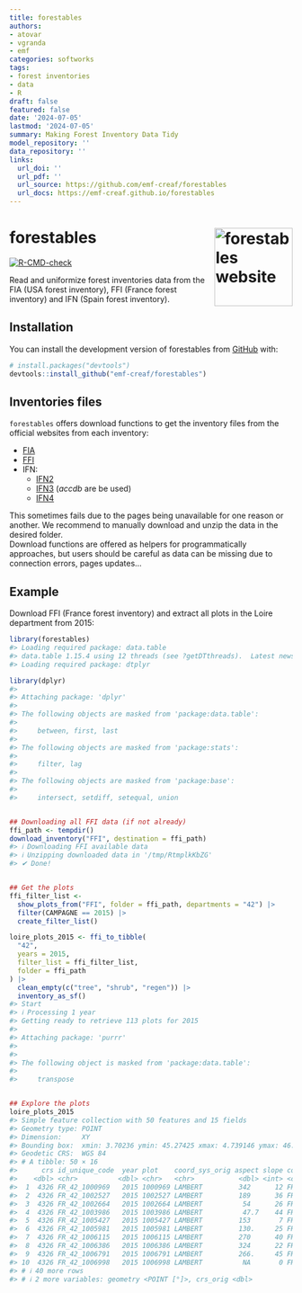 ```yaml
---
title: forestables
authors:
- atovar
- vgranda
- emf
categories: softworks
tags:
- forest inventories
- data
- R
draft: false
featured: false
date: '2024-07-05'
lastmod: '2024-07-05'
summary: Making Forest Inventory Data Tidy
model_repository: ''
data_repository: ''
links:
  url_doi: ''
  url_pdf: ''
  url_source: https://github.com/emf-creaf/forestables
  url_docs: https://emf-creaf.github.io/forestables
---
```

# forestables <a href="https://emf-creaf.github.io/forestables/"><img src="man/figures/logo.png" align="right" height="139" alt="forestables website" /></a>

[![R-CMD-check](https://github.com/emf-creaf/forestables/actions/workflows/R-CMD-check_main.yaml/badge.svg)](https://github.com/emf-creaf/forestables/actions/workflows/R-CMD-check_main.yaml)

Read and uniformize forest inventories data from the FIA (USA forest
inventory), FFI (France forest inventory) and IFN (Spain forest
inventory).

## Installation

You can install the development version of forestables from
[GitHub](https://github.com/emf-creaf/forestables) with:

``` r
# install.packages("devtools")
devtools::install_github("emf-creaf/forestables")
```

## Inventories files

`forestables` offers download functions to get the inventory files from
the official websites from each inventory:

- [FIA](https://www.fs.usda.gov/research/products/dataandtools/tools/fia-datamart)  
- [FFI](https://inventaire-forestier.ign.fr/dataifn/?lang=en)  
- IFN:
  - [IFN2](https://www.miteco.gob.es/es/biodiversidad/servicios/banco-datos-naturaleza/informacion-disponible/ifn2_descargas.html)
  - [IFN3](https://www.miteco.gob.es/es/biodiversidad/servicios/banco-datos-naturaleza/informacion-disponible/ifn3_bbdd_descargas_htm.html)
    (*accdb* are be used)
  - [IFN4](https://www.miteco.gob.es/es/biodiversidad/temas/inventarios-nacionales/inventario-forestal-nacional/cuarto_inventario.html)

This sometimes fails due to the pages being unavailable for one reason
or another. We recommend to manually download and unzip the data in the
desired folder.  
Download functions are offered as helpers for programmatically
approaches, but users should be careful as data can be missing due to
connection errors, pages updates…

## Example

Download FFI (France forest inventory) and extract all plots in the
Loire department from 2015:

``` r
library(forestables)
#> Loading required package: data.table
#> data.table 1.15.4 using 12 threads (see ?getDTthreads).  Latest news: r-datatable.com
#> Loading required package: dtplyr
```

``` r
library(dplyr)
#> 
#> Attaching package: 'dplyr'
#> 
#> The following objects are masked from 'package:data.table':
#> 
#>     between, first, last
#> 
#> The following objects are masked from 'package:stats':
#> 
#>     filter, lag
#> 
#> The following objects are masked from 'package:base':
#> 
#>     intersect, setdiff, setequal, union
```

``` r

## Downloading all FFI data (if not already)
ffi_path <- tempdir()
download_inventory("FFI", destination = ffi_path)
#> ℹ Downloading FFI available data
#> ℹ Unzipping downloaded data in '/tmp/RtmplkKbZG'
#> ✔ Done!
```

``` r

## Get the plots
ffi_filter_list <-
  show_plots_from("FFI", folder = ffi_path, departments = "42") |>
  filter(CAMPAGNE == 2015) |>
  create_filter_list()

loire_plots_2015 <- ffi_to_tibble(
  "42",
  years = 2015,
  filter_list = ffi_filter_list,
  folder = ffi_path
) |>
  clean_empty(c("tree", "shrub", "regen")) |>
  inventory_as_sf()
#> Start
#> ℹ Processing 1 year
#> Getting ready to retrieve 113 plots for 2015
#> 
#> Attaching package: 'purrr'
#> 
#> 
#> The following object is masked from 'package:data.table':
#> 
#>     transpose
```

``` r

## Explore the plots
loire_plots_2015
#> Simple feature collection with 50 features and 15 fields
#> Geometry type: POINT
#> Dimension:     XY
#> Bounding box:  xmin: 3.70236 ymin: 45.27425 xmax: 4.739146 ymax: 46.20189
#> Geodetic CRS:  WGS 84
#> # A tibble: 50 × 16
#>      crs id_unique_code  year plot    coord_sys_orig aspect slope country dep   dep_name visite tree               understory regen   
#>    <dbl> <chr>          <dbl> <chr>   <chr>           <dbl> <int> <chr>   <chr> <chr>     <int> <list>             <list>     <list>  
#>  1  4326 FR_42_1000969   2015 1000969 LAMBERT         342      12 FR      42    Loire         1 <tibble [31 × 10]> <tibble>   <tibble>
#>  2  4326 FR_42_1002527   2015 1002527 LAMBERT         189      36 FR      42    Loire         1 <tibble [22 × 10]> <tibble>   <tibble>
#>  3  4326 FR_42_1002664   2015 1002664 LAMBERT          54      26 FR      42    Loire         1 <tibble [13 × 10]> <tibble>   <tibble>
#>  4  4326 FR_42_1003986   2015 1003986 LAMBERT          47.7    44 FR      42    Loire         1 <tibble [23 × 10]> <tibble>   <tibble>
#>  5  4326 FR_42_1005427   2015 1005427 LAMBERT         153       7 FR      42    Loire         1 <tibble [26 × 10]> <tibble>   <tibble>
#>  6  4326 FR_42_1005981   2015 1005981 LAMBERT         130.     25 FR      42    Loire         1 <tibble [27 × 10]> <tibble>   <tibble>
#>  7  4326 FR_42_1006115   2015 1006115 LAMBERT         270      40 FR      42    Loire         1 <tibble [30 × 10]> <tibble>   <tibble>
#>  8  4326 FR_42_1006386   2015 1006386 LAMBERT         324      22 FR      42    Loire         1 <tibble [14 × 10]> <tibble>   <tibble>
#>  9  4326 FR_42_1006791   2015 1006791 LAMBERT         266.     45 FR      42    Loire         1 <tibble [5 × 10]>  <tibble>   <tibble>
#> 10  4326 FR_42_1006998   2015 1006998 LAMBERT          NA       0 FR      42    Loire         1 <tibble [7 × 10]>  <tibble>   <tibble>
#> # ℹ 40 more rows
#> # ℹ 2 more variables: geometry <POINT [°]>, crs_orig <dbl>
```
